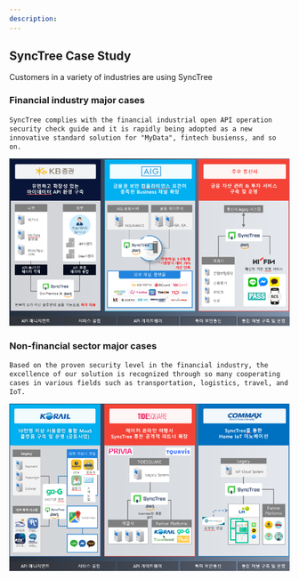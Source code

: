 ```yaml
---
description: 
---
```


## SyncTree Case Study

Customers in a variety of industries are using SyncTree

### Financial industry major cases

    SyncTree complies with the financial industrial open API operation security check guide and it is rapidly being adopted as a new innovative standard solution for "MyData", fintech busienss, and so on.

![](assets/image%20%2846%29.png)

### Non-financial sector major cases

    Based on the proven security level in the financial industry, the excellence of our solution is recognized through so many cooperating cases in various fields such as transportation, logistics, travel, and IoT.

![](assets/image%20%2845%29.png)


